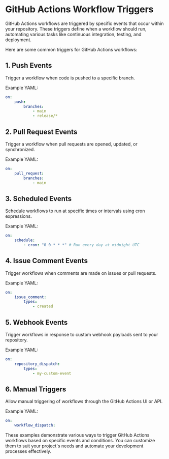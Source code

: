 # GitHub Actions Workflow Triggers

GitHub Actions workflows are triggered by specific events that occur within your repository. These triggers define when a workflow should run, automating various tasks like continuous integration, testing, and deployment.

Here are some common triggers for GitHub Actions workflows:

## 1. Push Events

Trigger a workflow when code is pushed to a specific branch.

Example YAML:

```yaml
on:
    push:
        branches:
            - main
            - release/*
```

## 2. Pull Request Events

Trigger a workflow when pull requests are opened, updated, or synchronized.

Example YAML:

```yaml
on:
    pull_request:
        branches:
            - main
```

## 3. Scheduled Events

Schedule workflows to run at specific times or intervals using cron expressions.

Example YAML:

```yaml
on:
    schedule:
        - cron: "0 0 * * *" # Run every day at midnight UTC
```

## 4. Issue Comment Events

Trigger workflows when comments are made on issues or pull requests.

Example YAML:

```yaml
on:
    issue_comment:
        types:
            - created
```

## 5. Webhook Events

Trigger workflows in response to custom webhook payloads sent to your repository.

Example YAML:

```yaml
on:
    repository_dispatch:
        types:
            - my-custom-event
```

## 6. Manual Triggers

Allow manual triggering of workflows through the GitHub Actions UI or API.

Example YAML:

```yaml
on:
    workflow_dispatch:
```

These examples demonstrate various ways to trigger GitHub Actions workflows based on specific events and conditions. You can customize them to suit your project's needs and automate your development processes effectively.
